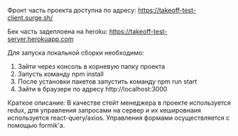 Фронт часть проекта доступна по адресу: https://takeoff-test-client.surge.sh/

Бек часть задеплоена на heroku: https://takeoff-test-server.herokuapp.com

Для запуска локальной сборки необходимо:
1) Зайти через консоль в корневую папку проекта
2) Запусть команду npm install
3) После установки пакетов запустить команду npm run start
4) Зайти в браузере по адресу http://localhost:3000

Краткое описание:
В качестве стейт менеджера в проекте используется redux, для управления запросами на сервер и их кешировнаия используется react-query/axios. Управления формами осуществляется с помощью formik'а.
